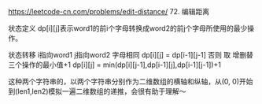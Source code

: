 https://leetcode-cn.com/problems/edit-distance/
72. 编辑距离

状态定义
  dp[i][j]表示word1的前i个字母转换成word2的前j个字母所使用的最少操作。

状态转移
  i指向word1 j指向word2
  字母相同  dp[i][j] = dp[i-1][j-1]
  否则 取 增删替 三个操作的最小值+1 dp[i][j] = min(dp[i][j-1],dp[i-1][j],dp[i-1][j-1])+1


  这种两个字符串的，以两个字符串分别作为二维数组的横轴和纵轴，从(0, 0)开始到(len1,len2)模拟一遍二维数组的递推，会很有助于理解～